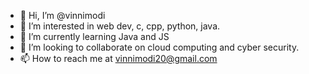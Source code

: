 - 👋 Hi, I’m @vinnimodi
- 👀 I’m interested in web dev, c, cpp, python, java.
- 🌱 I’m currently learning Java and JS
- 💞️ I’m looking to collaborate on cloud computing and cyber security.
- 📫 How to reach me at vinnimodi20@gmail.com

<!---
vinnimodi/vinnimodi is a ✨ special ✨ repository because its `README.md` (this file) appears on your GitHub profile.
You can click the Preview link to take a look at your changes.
--->
